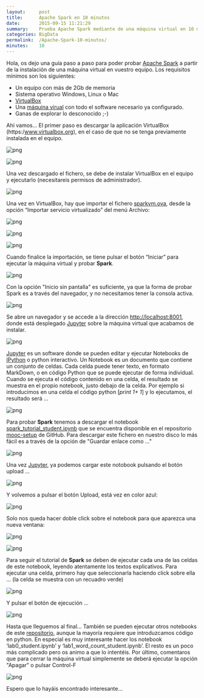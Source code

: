 ```yaml
---
layout:     post
title:      Apache Spark en 10 minutos 
date:       2015-09-15 11:21:29
summary:    Prueba Apache Spark mediante de una máquina virtual en 10 minutos
categories: BigData
permalink:  /Apache-Spark-10-minutos/
minutes:    10
---
```


Hola, os dejo una guía paso a paso para poder probar [Apache Spark](http://spark.apache.org/) a partir de la instalación de una máquina virtual en vuestro equipo. Los requisitos mínimos son los siguientes:

*   Un equipo con más de 2Gb de memoria
*   Sistema operativo Windows, Linux o Mac
*   [VirtualBox](https://www.virtualbox.org/)
*   Una [máquina virual](https://goo.gl/B0SxcO) con todo el software necesario ya configurado.
*   Ganas de explorar lo desconocido ;-)

Ahí vamos... El primer paso es descargar la aplicación VirtualBox (https:/www.virtualbox.org), en el caso de que no se tenga previamente instalada en el equipo.

![png](/images/apache-spark-en-10-minutos/guia_spark_1.png) 

![png](/images/apache-spark-en-10-minutos/guia_spark_2.png)

Una vez descargado el fichero, se debe de instalar VirtualBox en el equipo y ejecutarlo (necesitareis permisos de administrador).

![png](/images/apache-spark-en-10-minutos/guia_spark_3.png)

Una vez en VirtualBox, hay que importar el fichero [sparkvm.ova](https://goo.gl/B0SxcO), desde la opción “Importar servicio virtualizado” del menú Archivo: 

![png](/images/apache-spark-en-10-minutos/guia_spark_4.png)

![png](/images/apache-spark-en-10-minutos/guia_spark_5.png) 

![png](/images/apache-spark-en-10-minutos/guia_spark_6.png)

Cuando finalice la importación, se tiene pulsar el botón “Iniciar” para ejecutar la máquina virtual y probar **Spark**. 

![png](/images/apache-spark-en-10-minutos/guia_spark_7.png)

Con la opción "Inicio sin pantalla" es suficiente, ya que la forma de probar Spark es a través del navegador, y no necesitamos tener la consola activa. 

![png](/images/apache-spark-en-10-minutos/guia_spark_32.png)

Se abre un navegador y se accede a la dirección [http://localhost:8001](http://localhost:8001), donde está desplegado [Jupyter](http://jupyter.org/) sobre la máquina virtual que acabamos de instalar. 

![png](/images/apache-spark-en-10-minutos/guia_spark_9.png)

[Jupyter](http://jupyter.org/) es un software donde se pueden editar y ejecutar Notebooks de [IPython](https://en.wikipedia.org/wiki/IPython) o python interactivo. Un Notebook es un documento que contiene un conjunto de celdas. Cada celda puede tener texto, en formato MarkDown, o en código Python que se puede ejecutar de forma individual. Cuando se ejecuta el código contenido en una celda, el resultado se muestra en el propio notebook, justo debajo de la celda. Por ejemplo si introducimos en una celda el código python [_print 1+ 1_] y lo ejecutamos, el resultado será ... 

![png](/images/apache-spark-en-10-minutos/guia_spark_33.png) 

Para probar **Spark** tenemos a descargar el notebook [spark_tutorial_student.ipynb](https://github.com/spark-mooc/mooc-setup/blob/master/spark_tutorial_student.ipynb) que se encuentra disponible en el repositorio [mooc-setup](https://github.com/spark-mooc/mooc-setup) de GitHub. Para descargar este fichero en nuestro disco lo más fácil es a través de la opción de "Guardar enlace como ..."

![png](/images/apache-spark-en-10-minutos/guia_spark_30.png)

Una vez [Jupyter](http://localhost:8001), ya podemos cargar este notobook pulsando el botón upload ... 

![png](/images/apache-spark-en-10-minutos/guia_spark_10.png)

Y volvemos a pulsar el botón Upload, está vez en color azul:

![png](/images/apache-spark-en-10-minutos/guia_spark_11.png)

Solo nos queda hacer doble click sobre el notebook para que aparezca una nueva ventana: 

![png](/images/apache-spark-en-10-minutos/guia_spark_12.png) 

![png](/images/apache-spark-en-10-minutos/guia_spark_13.png) 

Para seguir el tutorial de **Spark** se deben de ejecutar cada una de las celdas de este notebook, leyendo atentamente los textos explicativos. Para ejecutar una celda, primero hay que seleccionarla haciendo click sobre ella … (la celda se muestra con un recuadro verde)

![png](/images/apache-spark-en-10-minutos/guia_spark_14.png)

Y pulsar el botón de ejecución ...

![png](/images/apache-spark-en-10-minutos/guia_spark_15.png)  

Hasta que lleguemos al final... También se pueden ejecutar otros notebooks de este [repositorio](https://github.com/spark-mooc/mooc-setup), aunque la mayoría requiere que introduzcamos código en python. En especial es muy interesante hacer los notebook ‘lab0_student.ipynb’ y ‘lab1_word_count_student.ipynb’. El resto es un poco más complicado pero os animo a que lo intentéis. Por último, comentaros que para cerrar la máquina virtual simplemente se deberá ejecutar la opción "Apagar" o pulsar Control-F

![png](/images/apache-spark-en-10-minutos/guia_spark_31.png)

Espero que lo hayáis encontrado interesante...
